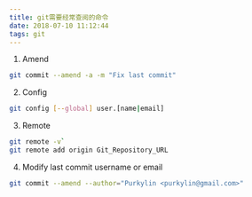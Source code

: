 ```yaml
---
title: git需要经常查阅的命令
date: 2018-07-10 11:12:44
tags: git
---
```


1. Amend
```bash
git commit --amend -a -m "Fix last commit"
```
2. Config
```bash
git config [--global] user.[name|email]
```
3. Remote
```bash
git remote -v` 
git remote add origin Git_Repository_URL
```
4. Modify last commit username or email
```bash
git commit --amend --author="Purkylin <purkylin@gmail.com>"
```
